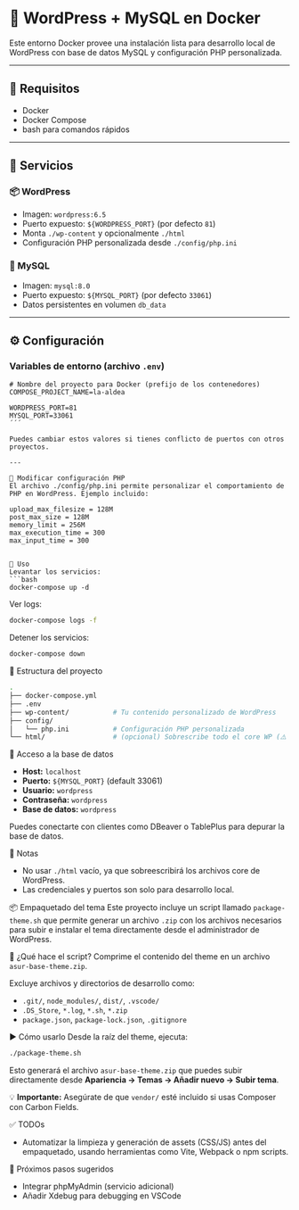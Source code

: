 # 🐳 WordPress + MySQL en Docker

Este entorno Docker provee una instalación lista para desarrollo local de WordPress con base de datos MySQL y configuración PHP personalizada.

---

## 🔧 Requisitos

- Docker
- Docker Compose
- bash para comandos rápidos

---

## 🚀 Servicios

### 📦 WordPress

- Imagen: `wordpress:6.5`
- Puerto expuesto: `${WORDPRESS_PORT}` (por defecto `81`)
- Monta `./wp-content` y opcionalmente `./html`
- Configuración PHP personalizada desde `./config/php.ini`

### 🐬 MySQL

- Imagen: `mysql:8.0`
- Puerto expuesto: `${MYSQL_PORT}` (por defecto `33061`)
- Datos persistentes en volumen `db_data`

---

## ⚙️ Configuración

### Variables de entorno (archivo `.env`)

```env
# Nombre del proyecto para Docker (prefijo de los contenedores)
COMPOSE_PROJECT_NAME=la-aldea

WORDPRESS_PORT=81
MYSQL_PORT=33061
´´´

Puedes cambiar estos valores si tienes conflicto de puertos con otros proyectos.

---

🧪 Modificar configuración PHP
El archivo ./config/php.ini permite personalizar el comportamiento de PHP en WordPress. Ejemplo incluido:

upload_max_filesize = 128M
post_max_size = 128M
memory_limit = 256M
max_execution_time = 300
max_input_time = 300


🏁 Uso
Levantar los servicios:
```bash
docker-compose up -d
```

Ver logs:
```bash
docker-compose logs -f
```

Detener los servicios:
```bash
docker-compose down
```

📁 Estructura del proyecto
```bash
.
├── docker-compose.yml
├── .env
├── wp-content/           # Tu contenido personalizado de WordPress
├── config/
│   └── php.ini           # Configuración PHP personalizada
└── html/                 # (opcional) Sobrescribe todo el core WP (⚠️ usar con precaución)
```

🔐 Acceso a la base de datos
- **Host:** `localhost`
- **Puerto:** `${MYSQL_PORT}` (default 33061)
- **Usuario:** `wordpress`
- **Contraseña:** `wordpress`
- **Base de datos:** `wordpress`

Puedes conectarte con clientes como DBeaver o TablePlus para depurar la base de datos.



🧹 Notas
- No usar `./html` vacío, ya que sobreescribirá los archivos core de WordPress.
- Las credenciales y puertos son solo para desarrollo local.



📦 Empaquetado del tema
Este proyecto incluye un script llamado `package-theme.sh` que permite generar un archivo `.zip` con los archivos necesarios para subir e instalar el tema directamente desde el administrador de WordPress.

🧾 ¿Qué hace el script?
Comprime el contenido del theme en un archivo `asur-base-theme.zip`.

Excluye archivos y directorios de desarrollo como:
- `.git/`, `node_modules/`, `dist/`, `.vscode/`
- `.DS_Store`, `*.log`, `*.sh`, `*.zip`
- `package.json`, `package-lock.json`, `.gitignore`

▶️ Cómo usarlo
Desde la raíz del theme, ejecuta:
```bash
./package-theme.sh
```
Esto generará el archivo `asur-base-theme.zip` que puedes subir directamente desde **Apariencia → Temas → Añadir nuevo → Subir tema**.

💡 **Importante:** Asegúrate de que `vendor/` esté incluido si usas Composer con Carbon Fields.

✅ TODOs
- Automatizar la limpieza y generación de assets (CSS/JS) antes del empaquetado, usando herramientas como Vite, Webpack o npm scripts.


📌 Próximos pasos sugeridos
- Integrar phpMyAdmin (servicio adicional)
- Añadir Xdebug para debugging en VSCode
